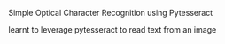 Simple Optical Character Recognition using Pytesseract

learnt to leverage pytesseract to read text from an image
